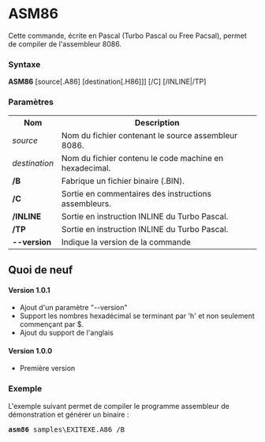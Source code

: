 # ASM86
Cette commande, écrite en Pascal (Turbo Pascal ou Free Pacsal), permet de compiler de l'assembleur 8086.

<h3>Syntaxe</h3>

<b>ASM86</b> [source[.A86] [destination[.H86]]] [/C] [/INLINE|/TP]

<h3>Paramètres</h3>

<table>
  <tr>
    <th>Nom</th>
    <th>Description</th>
  </tr>
  <tr>
    <td><i>source</i></td>
    <td>Nom du fichier contenant le source assembleur 8086.</td>
  </tr>
  <tr>
    <td><i>destination</i></td>
    <td>Nom du fichier contenu le code machine en hexadecimal.</td>
  </tr>
  <tr>
    <td><b>/B</b></td>
    <td>Fabrique un fichier binaire (.BIN).</td>
  </tr>
  <tr>
    <td><b>/C</b></td>
    <td>Sortie en commentaires des instructions assembleurs.</td>
  </tr>
  <tr>
    <td><b>/INLINE</b></td>
    <td>Sortie en instruction INLINE du Turbo Pascal.</td>
  </tr>
  <tr>
    <td><b>/TP</b></td>
    <td>Sortie en instruction INLINE du Turbo Pascal.</td>
  </tr>
  <tr>
    <td><b>--version</b></td>
    <td>Indique la version de la commande</td>
  </tr>
</table>

<h2>Quoi de neuf</h2>

<h4>Version 1.0.1</h4>
<ul>
  <li>Ajout d'un paramètre "--version"</li>
  <li>Support les nombres hexadécimal se terminant par 'h' et non seulement commençant par $.</li>
  <li>Ajout du support de l'anglais</li>
</ul>


<h4>Version 1.0.0</h4>
<ul>
  <li>Première version</li>
</ul>

<h3>Exemple</h3>

L'exemple suivant permet de compiler le programme assembleur de démonstration et générer un binaire :

<pre>
<b>asm86</b> samples\EXITEXE.A86 /B
</pre>
